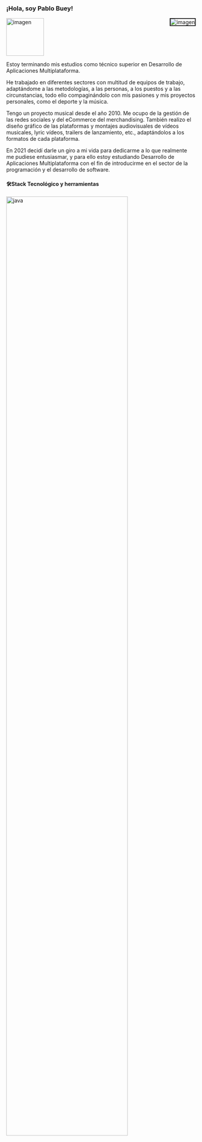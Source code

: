 



<h3>¡Hola, soy Pablo Buey!</h3>




<a href="https://www.linkedin.com/in/pablobueymartin/">
 
 
 
<img alt="imagen" border-radius="50px" width="100" height="auto" src="https://user-images.githubusercontent.com/94113076/215048556-5b40237b-2690-425a-a067-346fe7277806.gif"> 
 </a>

<img alt="imagen" align="right" border="2px solid white" border-radius="20px" src="https://user-images.githubusercontent.com/94113076/214291549-7dca8799-15b5-43d2-b9a8-5a0e750c3a21.png"> 

Estoy terminando mis estudios como técnico superior en Desarrollo de Aplicaciones Multiplataforma.

He trabajado en diferentes sectores con multitud de equipos de trabajo, adaptándome a las metodologías, a las personas, a los puestos y a las circunstancias, todo ello compaginándolo con mis pasiones y mis proyectos personales, como el deporte y la música.

Tengo un proyecto musical desde el año 2010. Me ocupo de la gestión de las redes sociales y del eCommerce del merchandising. También realizo el diseño gráfico de las plataformas y montajes audiovisuales de vídeos musicales, lyric vídeos, trailers de lanzamiento, etc., adaptándolos a los formatos de cada plataforma.

En 2021 decidí darle un giro a mi vida para dedicarme a lo que realmente me pudiese entusiasmar, y para ello estoy estudiando Desarrollo de Aplicaciones Multiplataforma con el fin de introducirme en el sector de la programación y el desarrollo de software.

<h4>🛠Stack Tecnológico y herramientas</h4>
 <img alt="java" width="80%" height="80%" src="https://user-images.githubusercontent.com/94113076/214289746-6e0df92f-7196-4961-9db7-70205043abbc.png">



<!--
**pablobuey/pablobuey** is a ✨ _special_ ✨ repository because its `README.md` (this file) appears on your GitHub profile.

Here are some ideas to get you started:

- I’m a software development student!

